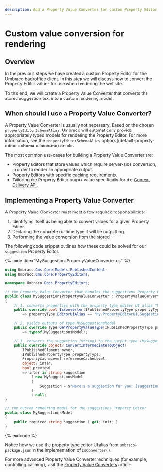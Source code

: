 ```yaml
---
description: Add a Property Value Converter for custom Property Editor value conversion.
---
```


# Custom value conversion for rendering

## Overview

In the previous steps we have created a custom Property Editor for the Umbraco backoffice client. In this step we will discuss how to convert the Property Editor values for use when rendering the website.

To this end, we will create a Property Value Converter that converts the stored suggestion text into a custom rendering model.

## When should I use a Property Value Converter?

A Property Value Converter is usually not necessary. Based on the chosen `propertyEditorSchemaAlias`, Umbraco will automatically provide appropriately typed models for rendering the Property Editor. For more information, see the `propertyEditorSchemaAlias` options](default-property-editor-schema-aliases.md) article.

The most common use-cases for building a Property Value Converter are:

- Property Editors that store values which require server-side conversion, in order to render an appropriate output.
- Property Editors with specific caching requirements.
- Tailoring the Property Editor output value specifically for the [Content Delivery API](https://docs.umbraco.com/umbraco-cms/reference/content-delivery-api).

## Implementing a Property Value Converter

A Property Value Converter must meet a few required responsibilities:

1. Identifying itself as being able to convert values for a given Property Editor.
2. Declaring the concrete runtime type it will be outputting.
3. Performing the value conversion from the stored

The following code snippet outlines how these could be solved for our `suggestion` Property Editor.

{% code title="MySuggestionsPropertyValueConverter.cs" %}
```csharp
using Umbraco.Cms.Core.Models.PublishedContent;
using Umbraco.Cms.Core.PropertyEditors;

namespace Umbraco.Docs.PropertyEditors;

// the Property Value Converter that handles the suggestions Property Editor
public class MySuggestionsPropertyValueConverter : PropertyValueConverterBase
{
    // 1. converts properties with the property type editor UI alias "My.PropertyEditorUi.Suggestions"
    public override bool IsConverter(IPublishedPropertyType propertyType)
        => propertyType.EditorUiAlias == "My.PropertyEditorUi.Suggestions";

    // 2. yields outputs of type MySuggestionsModel
    public override Type GetPropertyValueType(IPublishedPropertyType propertyType)
        => typeof(MySuggestionsModel);

    // 3. converts the suggestion (string) to the output type (MySuggestionsModel)
    public override object? ConvertIntermediateToObject(
        IPublishedElement owner,
        IPublishedPropertyType propertyType,
        PropertyCacheLevel referenceCacheLevel,
        object? inter,
        bool preview)
        => inter is string suggestion
            ? new MySuggestionsModel
            {
                Suggestion = $"Here's a suggestion for you: {suggestion}"
            }
            : null;
}

// the custom rendering model for the suggestions Property Editor
public class MySuggestionsModel
{
    public required string Suggestion { get; init; }
}
```
{% endcode %}

Notice how we use the property type editor UI alias from `umbraco-package.json` in the implementation of `IsConverter()`.

For more advanced Property Value Converter techniques (for example, controlling caching), visit the [Property Value Converters](https://docs.umbraco.com/umbraco-cms/extending/property-editors/property-value-converters) article.
